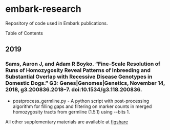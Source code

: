 # embark-research
Repository of code used in Embark publications.



Table of Contents
## 2019
### Sams, Aaron J, and Adam R Boyko. “Fine-Scale Resolution of Runs of Homozygosity Reveal Patterns of Inbreeding and Substantial Overlap with Recessive Disease Genotypes in Domestic Dogs.” G3: Genes|Genomes|Genetics, November 14, 2018, g3.200836.2018–7. doi:10.1534/g3.118.200836.

* postprocess_germline.py - A python script with post-processing algorithm for filling gaps and filtering on marker counts in merged homozygosity tracts from germline (1.5.1) using --bits 1.

All other supplementary materials are available at [figshare](https://figshare.com/articles/Supplementary_Material_for_Sams_and_Boyko_2018/7330151)

